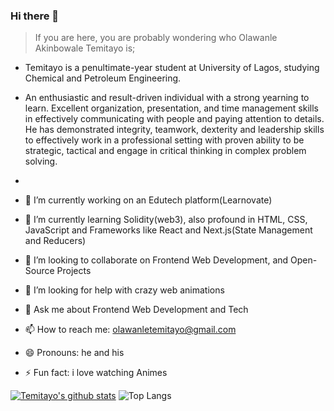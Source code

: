 ### Hi there 👋


<!--**Temitayo-spec/Temitayo-spec** is a ✨ _special_ ✨ repository because its `README.md` (this file) appears on your GitHub profile.

Here are some ideas to get you started:
-->
> If you are here, you are probably wondering who Olawanle Akinbowale Temitayo is; 

- Temitayo is a penultimate-year student at University of Lagos, studying Chemical and Petroleum Engineering.

- An enthusiastic and result-driven individual with a strong yearning to learn. Excellent organization, presentation, and time management skills in effectively communicating with people and paying attention to details. He has demonstrated integrity, teamwork, dexterity and leadership skills to effectively work in a professional setting with proven ability to be strategic, tactical and engage in critical thinking in complex problem solving.
-  
- 🔭 I’m currently working on an Edutech platform(Learnovate)
- 🌱 I’m currently learning Solidity(web3), also profound in HTML, CSS, JavaScript and Frameworks like React and Next.js(State Management and Reducers)
- 👯 I’m looking to collaborate on Frontend Web Development, and Open-Source Projects
- 🤔 I’m looking for help with crazy web animations
- 💬 Ask me about Frontend Web Development and Tech
- 📫 How to reach me: olawanletemitayo@gmail.com
- 😄 Pronouns: he and his
- ⚡ Fun fact: i love watching Animes

[![Temitayo's github stats](https://github-readme-stats.vercel.app/api?username=Temitayo-spec)](https://github.com/Temitayo-spec/github-readme-stats&theme=black)
![Top Langs](https://github-readme-stats.vercel.app/api/top-langs/?username=Temitayo-spec&theme=blue)
